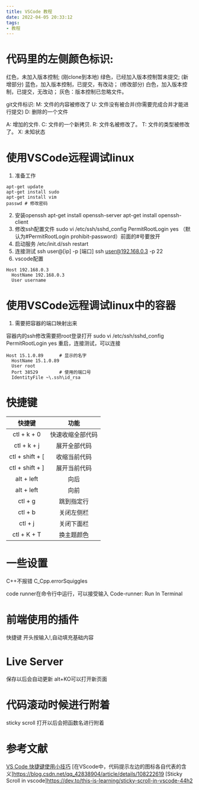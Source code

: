 ```yaml
---
title: VSCode 教程
date: 2022-04-05 20:33:12
tags:
- 教程
---
```

# 代码里的左侧颜色标识:

红色，未加入版本控制; (刚clone到本地)
绿色，已经加入版本控制暂未提交; (新增部分)
蓝色，加入版本控制，已提交，有改动； (修改部分)
白色，加入版本控制，已提交，无改动；
灰色：版本控制已忽略文件。

git文件标识:
M: 文件的内容被修改了
U: 文件没有被合并(你需要完成合并才能进行提交)
D: 删除的一个文件

A: 增加的文件.
C: 文件的一个新拷贝.
R: 文件名被修改了。
T: 文件的类型被修改了。
X: 未知状态

# 使用VSCode远程调试linux

1. 准备工作
```
apt-get update
apt-get install sudo
apt-get install vim
passwd # 修改密码
```
2. 安装openssh
apt-get install openssh-server
apt-get install openssh-client
3. 修改ssh配置文件 
sudo vi /etc/ssh/sshd_config
PermitRootLogin yes 
（默认为#PermitRootLogin prohibit-password）前面的#号要放开
4. 启动服务
/etc/init.d/ssh restart
5. 连接测试
ssh user@[ip] -p [端口]
ssh user@192.168.0.3 -p 22
6. vscode配置
```
Host 192.168.0.3
  HostName 192.168.0.3
  User username
```


# 使用VSCode远程调试linux中的容器

1. 需要把容器的端口映射出来

容器内的ssh修改需要把root登录打开
sudo vi /etc/ssh/sshd_config
PermitRootLogin yes 
重启，连接测试，可以连接

```
Host 15.1.0.89      # 显示的名字
  HostName 15.1.0.89
  User root
  Port 38529        # 使用的端口号
  IdentityFile ~\.ssh\id_rsa
```

# 快捷键

| 快捷键 | 功能 | 
| :----: | :----: | 
| ctl + k + 0 | 快速收缩全部代码 | 
| ctl + k + j | 展开全部代码 | 
| ctl + shift + [ | 收缩当前代码 | 
| ctl + shift + ] | 展开当前代码 | 
| alt + left | 向后 | 
| alt + left | 向前 | 
| ctl + g | 跳到指定行 | 
| ctl + b | 关闭左侧栏 | 
| ctl + j | 关闭下面栏 | 
| ctl + K + T | 换主题颜色 | 

# 一些设置
C++不报错
C_Cpp.errorSquiggles


code runner在命令行中运行，可以接受输入
Code-runner: Run In Terminal
# 前端使用的插件

快捷键
开头按输入!,自动填充基础内容


# Live Server
保存以后会自动更新
alt+KO可以打开新页面
# 代码滚动时候进行附着
sticky scroll
打开以后会把函数名进行附着

# 参考文献

[VS Code 快捷键使用小技巧](https://zhuanlan.zhihu.com/p/22880087)
[在VScode中，代码提示左边的图标各自代表的含义]https://blog.csdn.net/qq_42838904/article/details/108222619
[Sticky Scroll in vscode]https://dev.to/this-is-learning/sticky-scroll-in-vscode-44h2